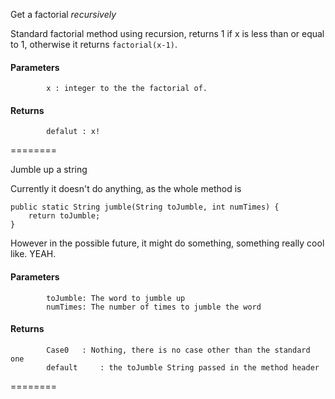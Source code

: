 
Get a factorial *recursively*

Standard factorial method using recursion, returns 1 if x is less than
or equal to 1, otherwise it returns `factorial(x-1)`.

#### Parameters

			x : integer to the the factorial of.
		

#### Returns

			defalut : x!
		
========

Jumble up a string

Currently it doesn't do anything, as the whole method is

	public static String jumble(String toJumble, int numTimes) {
		return toJumble;
	}

However in the possible future, it might do something, something
really cool like. YEAH.

#### Parameters

			toJumble: The word to jumble up
			numTimes: The number of times to jumble the word
		

#### Returns

			Case0 	: Nothing, there is no case other than the standard one
			default 	: the toJumble String passed in the method header
		
========
